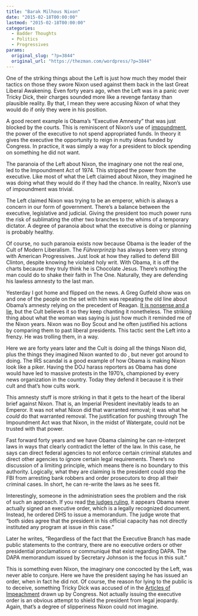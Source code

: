 ```yaml
---
title: "Barak Milhous Nixon"
date: "2015-02-18T00:00:00"
lastmod: "2015-02-18T00:00:00"
categories:
  - Badder Thoughts
  - Politics
  - Progressives
params:
  original_slug: "?p=3844"
  original_url: "https://thezman.com/wordpress/?p=3844"
---
```


One of the striking things about the Left is just how much they model
their tactics on those they swore Nixon used against them back in the
last Great Liberal Awakening. Even forty years ago, when the Left was in
a panic over Tricky Dick, their charges sounded more like a revenge
fantasy than plausible reality. By that, I mean they were accusing Nixon
of what they would do if only they were in his position.

A good recent example is Obama’s “Executive Amnesty” that was just
blocked by the courts. This is reminiscent of Nixon’s use of
<a href="http://en.wikipedia.org/wiki/Impoundment_of_appropriated_funds"
rel="noopener" target="_blank">impoundment</a>, the power of the
executive to not spend appropriated funds. In theory it gives the
executive the opportunity to reign in nutty ideas funded by Congress. In
practice, it was simply a way for a president to block spending on
something he did not want.

The paranoia of the Left about Nixon, the imaginary one not the real
one, led to the Impoundment Act of 1974. This stripped the power from
the executive. Like most of what the Left claimed about Nixon, they
imagined he was doing what they would do if they had the chance. In
reality, Nixon’s use of impoundment was trivial.

The Left claimed Nixon was trying to be an emperor, which is always a
concern in our form of government. There’s a balance between the
executive, legislative and judicial. Giving the president too much power
runs the risk of sublimating the other two branches to the whims of a
temporary dictator. A degree of paranoia about what the executive is
doing or planning is probably healthy.

Of course, no such paranoia exists now because Obama is the leader of
the Cult of Modern Liberalism. The <span class="st"
hveid="38">*Führerprinzip* </span>has always been very strong with
American Progressives. Just look at how they rallied to defend Bill
Clinton, despite knowing he violated holy writ. With Obama, it is off
the charts because they truly think he is Chocolate Jesus. There’s
nothing the man could do to shake their faith in The One. Naturally,
they are defending his lawless amnesty to the last man.

Yesterday I got home and flipped on the news. A Greg Gutfeld show was on
and one of the people on the set with him was repeating the old line
about Obama’s amnesty relying on the precedent of Reagan. <a
href="http://thefederalist.com/2014/11/20/no-reagan-did-not-offer-an-amnesty-by-lawless-executive-order/"
rel="noopener" target="_blank">It is nonsense and a lie</a>, but the
Cult believes it so they keep chanting it nonetheless. The striking
thing about what the woman was saying is just how much it reminded me of
the Nixon years. Nixon was no Boy Scout and he often justified his
actions by comparing them to past liberal presidents. This tactic sent
the Left into a frenzy. He was trolling them, in a way.

Here we are forty years later and the Cult is doing all the things Nixon
did, plus the things they imagined Nixon wanted to do , but never got
around to doing. The IRS scandal is a good example of how Obama is
making Nixon look like a piker. Having the DOJ harass reporters as Obama
has done would have led to massive protests in the 1970’s, championed by
every news organization in the country. Today they defend it because it
is their cult and that’s how cults work.

This amnesty stuff is more striking in that it gets to the heart of the
liberal brief against Nixon. That is, an Imperial President inevitably
leads to an Emperor. It was not what Nixon did that warranted removal;
it was what he *could* do that warranted removal. The justification for
pushing through The Impoundment Act was that Nixon, in the midst of
Watergate, could not be trusted with that power.

Fast forward forty years and we have Obama claiming he can re-interpret
laws in ways that clearly contradict the letter of the law. In this
case, he says can direct federal agencies to not enforce certain
criminal statutes and direct other agencies to ignore certain legal
requirements. There’s no discussion of a limiting principle, which means
there is no boundary to this authority. Logically, what they are
claiming is the president could stop the FBI from arresting bank robbers
and order prosecutors to drop all their criminal cases. In short, he can
re-write the laws as he sees fit.

Interestingly, someone in the administration sees the problem and the
risk of such an approach. If you read <a
href="http://www.foxnews.com/politics/interactive/2015/02/17/federal-judge-order-to-block-obama-immigration-executive-action/"
rel="noopener" target="_blank">the judges ruling</a>, it appears Obama
never actually signed an executive order, which is a legally recognized
document. Instead, he ordered DHS to issue a memorandum. The judge wrote
that “both sides agree that the president in his official capacity has
not directly instituted any program at issue in this case.”

Later he writes, “Regardless of the fact that the Executive Branch has
made public statements to the contrary, there are no executive orders or
other presidential proclamations or communiqué that exist regarding
DAPA. The DAPA memorandum issued by Secretary Johnson is the focus in
this suit.”

This is something even Nixon, the imaginary one concocted by the Left,
was never able to conjure. Here we have the president saying he has
issued an order, when in fact he did not. Of course, the reason for
lying to the public is to deceive, something Tricky Dick was accused of
in the
<a href="http://watergate.info/impeachment/articles-of-impeachment"
rel="noopener" target="_blank">Articles of Impeachment</a> drawn up by
Congress. Not actually issuing the executive order is an obvious attempt
to shield the president from legal jeopardy. Again, that’s a degree of
slipperiness Nixon could not imagine.

